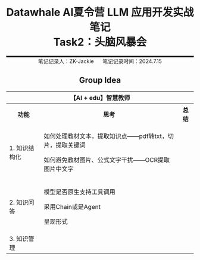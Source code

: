 <div style="border-bottom: 4px solid black; width: 100%; box-sizing: border-box; text-align: center; padding-top: 0.1rem;" align="center">
    <h1>Datawhale AI夏令营 LLM 应用开发实战笔记<br/><span>Task2：头脑风暴会</span></h1>
</div>
<div style="text-align: center;" align="center">
    笔记记录人：ZK-Jackie&nbsp;&nbsp;&nbsp;&nbsp;&nbsp;&nbsp;笔记记录时间：2024.7.15
</div>

<div align="center">
    <h2>Group Idea</h2>
    <table>
        <tr>
            <th colspan="3">【AI + edu】智慧教师</th>
        </tr>
        <tr>
            <th>功能</th>
            <th>思考</th>
            <th>总结</th>
        </tr>
        <tr>
            <td>1. 知识结构化</td>
            <td>
                <p>如何处理教材文本，提取知识点——pdf转txt，切片，提取关键词</p>
                <p>如何避免教材图片、公式文字干扰——OCR提取图片中文字</p>
            </td>
            <td></td>
        </tr>
        <tr>
            <td>2. 知识问答</td>
            <td>
                 <p>模型是否原生支持工具调用</p>
                 <p>采用Chain或是Agent</p>
                 <p>呈现形式</p>
            </td>
            <td></td>
        </tr>
        <tr>
            <td>3. 知识管理</td>
            <td>
                 <p></p>
            </td>
            <td></td>
        </tr>
    </table>
</div>